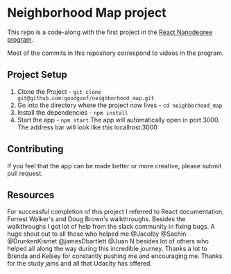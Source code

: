 # Neighborhood Map project

This repo is a code-along with the first project in the [React Nanodegree program](https://www.udacity.com/course/react-nanodegree--nd019).

Most of the commits in this repository correspond to videos in the program.

## Project Setup

1. Clone the Project - `git clone git@github.com:goodgoof/neighborhood_map.git`
2. Go into the directory where the project now lives - `cd neighborhood_map`
3. Install the dependencies - `npm install`
4. Start the app - `npm start`.The app will automatically open in port 3000. The address bar will look like this localhost:3000

## Contributing

If you feel that the app can be made better or more creative, please submit pull request.


## Resources

For successful completion of this project I referred to React documentation, Forrest Walker's and Doug Brown's walkthroughs. Besides the walkthroughs I got lot of help from the slack community in fixing bugs. A huge shout out to all those who helped me @Jacolby @Sachin @DrunkenKismet @jamesDbartlett @Juan N besides lot of others who helped all along the way during this incredible journey. Thanks a lot to Brenda and Kelsey for constantly pushing me and encouraging me. Thanks for the study jams and all that Udacity has offered.
